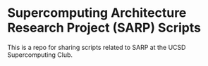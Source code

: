 Supercomputing Architecture Research Project (SARP) Scripts
===========================================================

This is a repo for sharing scripts related to SARP at the UCSD Supercomputing Club.

